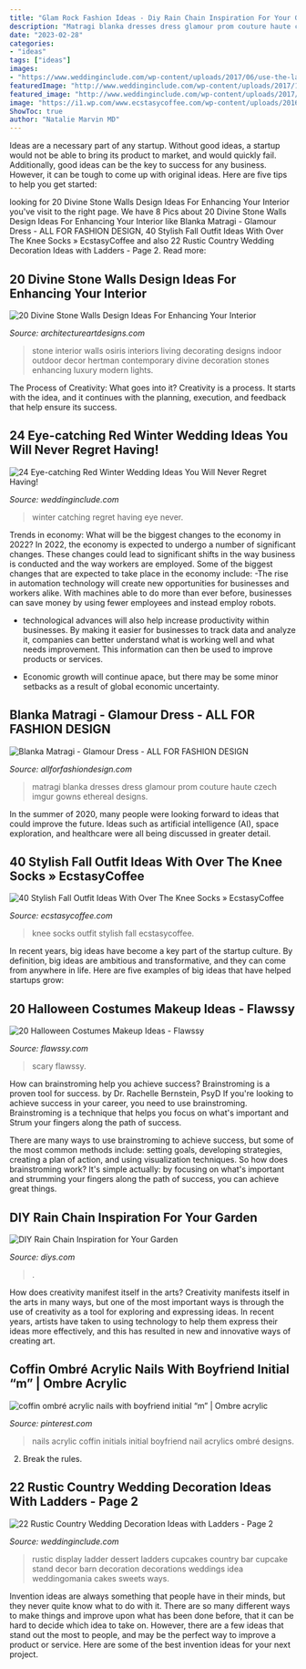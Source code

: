```yaml
---
title: "Glam Rock Fashion Ideas - Diy Rain Chain Inspiration For Your Garden"
description: "Matragi blanka dresses dress glamour prom couture haute czech imgur gowns ethereal designs"
date: "2023-02-28"
categories:
- "ideas"
tags: ["ideas"]
images:
- "https://www.weddinginclude.com/wp-content/uploads/2017/06/use-the-ladder-for-other-food-or-decor.jpg"
featuredImage: "http://www.weddinginclude.com/wp-content/uploads/2017/10/Eye-catching-Red-Winter-Wedding-Ideas-You-Will-Never-Regret-Having-015-1.jpg"
featured_image: "http://www.weddinginclude.com/wp-content/uploads/2017/10/Eye-catching-Red-Winter-Wedding-Ideas-You-Will-Never-Regret-Having-015-1.jpg"
image: "https://i1.wp.com/www.ecstasycoffee.com/wp-content/uploads/2016/10/Over-The-Knee-Socks-17.jpg"
ShowToc: true
author: "Natalie Marvin MD"
---
```



Ideas are a necessary part of any startup. Without good ideas, a startup would not be able to bring its product to market, and would quickly fail. Additionally, good ideas can be the key to success for any business. However, it can be tough to come up with original ideas. Here are five tips to help you get started: 

	

		
looking for 20 Divine Stone Walls Design Ideas For Enhancing Your Interior you've visit to the right page. We have 8 Pics about 20 Divine Stone Walls Design Ideas For Enhancing Your Interior like Blanka Matragi - Glamour Dress - ALL FOR FASHION DESIGN, 40 Stylish Fall Outfit Ideas With Over The Knee Socks » EcstasyCoffee and also 22 Rustic Country Wedding Decoration Ideas with Ladders - Page 2. Read more:
		
    
## 20 Divine Stone Walls Design Ideas For Enhancing Your Interior

<img loading=lazy src="https://www.architectureartdesigns.com/wp-content/uploads/2014/02/550.jpg" onerror="this.onerror=null;this.src='https://tse1.mm.bing.net/th?id=OIP.mKh5-l5afrgESQXNgq2O4wHaE8&amp;pid=15.1';" alt="20 Divine Stone Walls Design Ideas For Enhancing Your Interior">

_Source: architectureartdesigns.com_

>stone interior walls osiris interiors living decorating designs indoor outdoor decor hertman contemporary divine decoration stones enhancing luxury modern lights. 

	

The Process of Creativity: What goes into it?
Creativity is a process. It starts with the idea, and it continues with the planning, execution, and feedback that help ensure its success.

    
## 24 Eye-catching Red Winter Wedding Ideas You Will Never Regret Having!

<img loading=lazy src="http://www.weddinginclude.com/wp-content/uploads/2017/10/Eye-catching-Red-Winter-Wedding-Ideas-You-Will-Never-Regret-Having-015-1.jpg" onerror="this.onerror=null;this.src='https://tse2.mm.bing.net/th?id=OIP.ALJfiFoDszDoz_xHU0jE2AHaLG&amp;pid=15.1';" alt="24 Eye-catching Red Winter Wedding Ideas You Will Never Regret Having!">

_Source: weddinginclude.com_

>winter catching regret having eye never. 

	

Trends in economy: What will be the biggest changes to the economy in 2022?
In 2022, the economy is expected to undergo a number of significant changes. These changes could lead to significant shifts in the way business is conducted and the way workers are employed. Some of the biggest changes that are expected to take place in the economy include: 
-The rise in automation technology will create new opportunities for businesses and workers alike. With machines able to do more than ever before, businesses can save money by using fewer employees and instead employ robots. 

- technological advances will also help increase productivity within businesses. By making it easier for businesses to track data and analyze it, companies can better understand what is working well and what needs improvement. This information can then be used to improve products or services. 

- Economic growth will continue apace, but there may be some minor setbacks as a result of global economic uncertainty.

    
## Blanka Matragi - Glamour Dress - ALL FOR FASHION DESIGN

<img loading=lazy src="https://allforfashiondesign.com/wp-content/uploads/2014/01/vb-20-Copy.jpg" onerror="this.onerror=null;this.src='https://tse4.mm.bing.net/th?id=OIP.B-hhM7EjD2aLoHfUZmbQgwHaKV&amp;pid=15.1';" alt="Blanka Matragi - Glamour Dress - ALL FOR FASHION DESIGN">

_Source: allforfashiondesign.com_

>matragi blanka dresses dress glamour prom couture haute czech imgur gowns ethereal designs. 

	

In the summer of 2020, many people were looking forward to ideas that could improve the future. Ideas such as artificial intelligence (AI), space exploration, and healthcare were all being discussed in greater detail. 

    
## 40 Stylish Fall Outfit Ideas With Over The Knee Socks » EcstasyCoffee

<img loading=lazy src="https://i1.wp.com/www.ecstasycoffee.com/wp-content/uploads/2016/10/Over-The-Knee-Socks-17.jpg" onerror="this.onerror=null;this.src='https://tse4.mm.bing.net/th?id=OIP.xZx4_G0CWgqPmSlLT3mXlAHaLH&amp;pid=15.1';" alt="40 Stylish Fall Outfit Ideas With Over The Knee Socks » EcstasyCoffee">

_Source: ecstasycoffee.com_

>knee socks outfit stylish fall ecstasycoffee. 

	

In recent years, big ideas have become a key part of the startup culture. By definition, big ideas are ambitious and transformative, and they can come from anywhere in life. Here are five examples of big ideas that have helped startups grow: 

    
## 20 Halloween Costumes Makeup Ideas - Flawssy

<img loading=lazy src="http://flawssy.com/wp-content/uploads/2016/05/Scary-Doll-Halloween-Makeup-1.jpg" onerror="this.onerror=null;this.src='https://tse1.mm.bing.net/th?id=OIP.UGGsl2jErRiKMYCM6ixd4gHaLG&amp;pid=15.1';" alt="20 Halloween Costumes Makeup Ideas - Flawssy">

_Source: flawssy.com_

>scary flawssy. 

	

How can brainstroming help you achieve success?
Brainstroming is a proven tool for success. by Dr. Rachelle Bernstein, PsyD
If you're looking to achieve success in your career, you need to use brainstroming. Brainstroming is a technique that helps you focus on what's important and Strum your fingers along the path of success.

There are many ways to use brainstroming to achieve success, but some of the most common methods include: setting goals, developing strategies, creating a plan of action, and using visualization techniques. So how does brainstroming work? It's simple actually: by focusing on what's important and strumming your fingers along the path of success, you can achieve great things.

    
## DIY Rain Chain Inspiration For Your Garden

<img loading=lazy src="https://cdn.diys.com/wp-content/uploads/2016/05/ceramic-rain-chain.jpg" onerror="this.onerror=null;this.src='https://tse2.mm.bing.net/th?id=OIP._9VSgsZ0f8qiQJJcYTW2YgAAAA&amp;pid=15.1';" alt="DIY Rain Chain Inspiration for Your Garden">

_Source: diys.com_

>. 

	

How does creativity manifest itself in the arts?
Creativity manifests itself in the arts in many ways, but one of the most important ways is through the use of creativity as a tool for exploring and expressing ideas. In recent years, artists have taken to using technology to help them express their ideas more effectively, and this has resulted in new and innovative ways of creating art.

    
## Coffin Ombré Acrylic Nails With Boyfriend Initial “m” | Ombre Acrylic

<img loading=lazy src="https://i.pinimg.com/736x/b0/83/9f/b0839f27dbf10602f5a5f23902eeb933.jpg" onerror="this.onerror=null;this.src='https://tse2.mm.bing.net/th?id=OIP.HNWyQ3YzcYHTV3NrOJlu5QHaJ3&amp;pid=15.1';" alt="coffin ombré acrylic nails with boyfriend initial “m” | Ombre acrylic">

_Source: pinterest.com_

>nails acrylic coffin initials initial boyfriend nail acrylics ombré designs. 

	

2. Break the rules.

    
## 22 Rustic Country Wedding Decoration Ideas With Ladders - Page 2

<img loading=lazy src="https://www.weddinginclude.com/wp-content/uploads/2017/06/use-the-ladder-for-other-food-or-decor.jpg" onerror="this.onerror=null;this.src='https://tse3.mm.bing.net/th?id=OIP.zI453KjJPugkuLNr7OJmfwHaNK&amp;pid=15.1';" alt="22 Rustic Country Wedding Decoration Ideas with Ladders - Page 2">

_Source: weddinginclude.com_

>rustic display ladder dessert ladders cupcakes country bar cupcake stand decor barn decoration decorations weddings idea weddingomania cakes sweets ways. 

	

Invention ideas are always something that people have in their minds, but they never quite know what to do with it. There are so many different ways to make things and improve upon what has been done before, that it can be hard to decide which idea to take on. However, there are a few ideas that stand out the most to people, and may be the perfect way to improve a product or service. Here are some of the best invention ideas for your next project.

